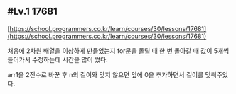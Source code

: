## #Lv.1 17681

[https://school.programmers.co.kr/learn/courses/30/lessons/17681](https://school.programmers.co.kr/learn/courses/30/lessons/17681)

처음에 2차원 배열을 이상하게 만들었는지 for문을 돌릴 때 한 번 돌아갈 때 값이 5개씩 들어가서 수정하는데 시간을 많이 썼다.

arr1을 2진수로 바꾼 후 n의 길이와 맞지 않으면 앞에 0을 추가하면서 길이를 맞춰주었다.
